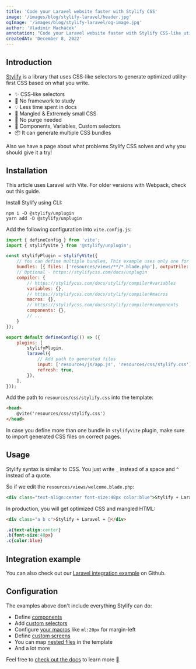```yaml
---
title: 'Code your Laravel website faster with Stylify CSS'
image: '/images/blog/stylify-laravel/header.jpg'
ogImage: '/images/blog/stylify-laravel/og-image.jpg'
author: 'Vladimír Macháček'
annotation: "Code your Laravel website faster with Stylify CSS-like utilities. Don't study CSS framework. Focus on coding."
createdAt: 'December 8, 2022'
---
```


## Introduction
[Stylify](https://stylifycss.com) is a library that uses CSS-like selectors to generate optimized utility-first CSS based on what you write.

- ✨ CSS-like selectors
- 💎 No framework to study
- 💡 Less time spent in docs
- 🧰 Mangled & Extremely small CSS
- 🤘 No purge needed
- 🚀 Components, Variables, Custom selectors
- 📦 It can generate multiple CSS bundles

Also we have a page about <nuxt-link to="/docs/get-started/why-stylify-css">what problems Stylify CSS solves and why you should give it a try!</nuxt-link>


## Installation
This article uses Laravel with Vite. For older versions with Webpack, check out <nuxt-link to="/docs/integrations/laravel#for-older-vesions-of-laravel-with-webpack">this guide</nuxt-link>.

Install Stylify using CLI:
```
npm i -D @stylify/unplugin
yarn add -D @stylify/unplugin
```

Add the following configuration into `vite.config.js`:
```js
import { defineConfig } from 'vite';
import { stylifyVite } from '@stylify/unplugin';

const stylifyPlugin = stylifyVite({
	// You can define multiple bundles, This example uses only one for simplicity
	bundles: [{ files: ['resources/views/**/*.blade.php'], outputFile: 'resources/css/stylify.css' }],
	// Optional - https://stylifycss.com/docs/unplugin
	compiler: {
		// https://stylifycss.com/docs/stylify/compiler#variables
		variables: {},
		// https://stylifycss.com/docs/stylify/compiler#macros
		macros: {},
		// https://stylifycss.com/docs/stylify/compiler#components
		components: {},
		// ...
	}
});

export default defineConfig(() => ({
	plugins: [
		stylifyPlugin,
		laravel({
			// Add path to generated files
            input: ['resources/js/app.js', 'resources/css/stylify.css'],
            refresh: true,
        }),
	],
}));
```

Add the path to `resources/css/stylify.css` into the template:

```html
<head>
	@vite('resources/css/stylify.css')
</head>
```

In case you define more than one bundle in `stylifyVite` plugin, make sure to import generated CSS files on correct pages.

## Usage
Stylify syntax is similar to CSS. You just write `_` instead of a space and `^` instead of a quote.

So if we edit the `resources/views/welcome.blade.php`:
```jsx
<div class="text-align:center font-size:48px color:blue">Stylify + Laravel = 🚀</div>
```

In production, you will get optimized CSS and mangled HTML:
```html
<div class="a b c">Stylify + Laravel = 🚀</div>
```

```css
.a{text-align:center}
.b{font-size:48px}
.c{color:blue}
```

## Integration example
You can also check out our <a href="https://github.com/stylify/integrations-examples/tree/master/laravel" target="_blank" rel="noopener">Laravel integration example</a> on Github.

## Configuration
The examples above don't include everything Stylify can do:
- Define [components](https://stylifycss.com/docs/stylify/compiler#components)
- Add [custom selectors](https://stylifycss.com/docs/stylify/compiler#customselectors)
- Configure [your macros](https://stylifycss.com/docs/stylify/compiler#macros) like `ml:20px` for margin-left
- Define [custom screens](https://stylifycss.com/docs/stylify/compiler#screens)
- You can map [nested files](https://stylifycss.com/docs/bundler#files-content-option) in the template
- And a lot more

Feel free to [check out the docs](https://stylifycss.com/docs/get-started) to learn more 💎.
